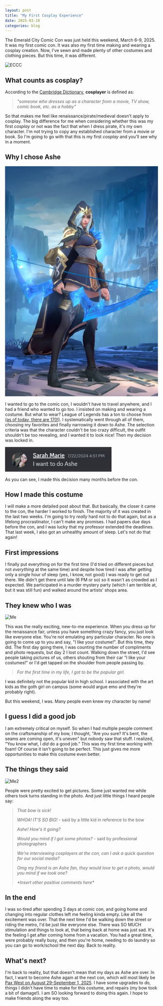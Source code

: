 ```yaml
---
layout: post
title: "My First Cosplay Experience"
date: 2025-03-10
categories: blog
---
```


The Emerald City Comic Con was just held this weekend, March 6-9, 2025. It was my first comic con. It was also my first time making and wearing a cosplay creation. Now, I've sewn and made plenty of other costumes and clothing pieces. But this time, it was different.

![ECCC](/assets/images/20250308_153657.jpg)

## What counts as cosplay?

According to the [Cambridge Dictionary](https://dictionary.cambridge.org/us/dictionary/english/cosplayer), **cosplayer** is defined as:

> *"someone who dresses up as a character from a movie, TV show, comic book, etc. as a hobby"*

So that makes me feel like renaissance/pirate/medieval doesn't apply to cosplay. The big difference for me when considering whether this was my first *cosplay* or not was the fact that when I dress pirate, it's my own character. I'm not trying to copy any established character from a movie or book. So I'm going to go with that this is my first *cosplay* and you'll see why in a moment.

## Why I chose Ashe
![Ashe](/assets/images/Ashe_Wild_Rift.webp)


I wanted to go to the comic con, I wouldn't have to travel anywhere, and I had a friend who wanted to go too. I insisted on making and wearing a costume. But what to wear? League of Legends has a ton to choose from [(as of today, there are 170!)](https://mobalytics.gg/lol/champions#:~:text=There%20are%20170%20champions%20in,last%20new%20champion%20was%20released). I systematically went through all of them, choosing my favorites and finally narrowing it down to Ashe. The selection criteria was that the character couldn't be too crazy difficult, the outfit shouldn't be too revealing, and I wanted it to look nice! Then my decision was locked in.

![discord](/assets/images/screenshot_discord.png)

As you can see, I made this decision many months before the con.

## How I made this costume

I will make a more detailed post about that. But basically, the closer it came to the con, the harder I worked to finish. The majority of it was created in the last two weeks. I'm going to try *really* hard not to do that again, but as a lifelong procrastinator, I can't make any promises. I had papers due days before the con, and I was lucky that my professor extended the deadlines. That last week, I also got an unhealthy amount of sleep. Let's not do that again!

## First impressions

I finally put everything on for the first time (I'd tried on different pieces but not *everything* at the same time) and despite how tired I was after getting only a single hour of sleep (yes, I know, not good) I was ready to get out there. We didn't get there until late (6 PM or so) so it wasn't as crowded as I expected. We participated in a murder mystery party (which I am terrible at, but it was still fun) and walked around the artists' shops area.

## They knew who I was

![Me](/assets/images/20250309_125616.jpg)

This was the really exciting, new-to-me experience. When you dress up for the renaissance fair, unless you have something crazy fancy, you just look like everyone else. You're not emulating any particular character. No one is going to come up to you and say, "I like your costume!". But this time, they did. The first day going there, I was counting the number of compliments and photo requests, but day 2 I lost count. Walking down the street, I'd see people taking pictures of us, others shouting from their car "I like your costumes!" or I'd get tapped on the shoulder from people passing by.

> *For the first time in my life, I got to be the popular girl.*

I was definitely not the popular kid in high school. I associated with the art kids as the goth girl on campus (some would argue emo and they're probably right). 

But this weekend, I was. Many people even knew my character by name! 

## I guess I did a good job

I am extremely critical on myself. So when I had multiple people comment on the craftsmanship of my bow, I thought, "Are you sure? It's bent, the seams are coming open, it's uneven" but nobody saw that stuff. I realized, "You know what, I *did* do a good job." This was my first time working with foam! Of course it isn't going to be perfect. This just gives me more opportunities to make this costume even better.

## The things they said

![Me2](/assets/images/20250308_154308.jpg)

People were pretty excited to get pictures. Some just wanted me while others took turns standing in the photo. And just little things I heard people say:

> *That bow is sick!*
>
> *WHOA! IT'S SO BIG!* - said by a little kid in reference to the bow
>
> *Ashe! How's it going?*
>
> *Would you mind if I got some photos?* - said by professional photographers
>
> *We're interviewing cosplayers at the con, can I ask a quick question for our social media?*
>
> *Omg my friend is an Ashe fan, they would love to get a photo, would you mind if we took one?* 
>
> *\*Insert other positive comments here\**

## In the end

I was so tired after spending 3 days at comic con, and going home and changing into regular clothes left me feeling kinda empty. Like all the excitement was over. That the next time I'd be walking down the street or riding the metro, I'd be just like everyone else. There was SO MUCH stimulation and things to look at, that being back at home was just sad. It's the feeling I get after coming home from a vacation. You had a great time, were probably really busy, and then you're home, needing to do laundry so you can go to work/school the next day. Back to reality.

## What's next?

I'm back to reality, but that doesn't mean that my days as Ashe are over. In fact, I want to become Ashe again at the next con, which will most likely be [Pax West on August 29-September 1, 2025](https://west.paxsite.com/). I have some upgrades to do, things I didn't have time to make for this costume, and repairs (my bow took a bit of damage!). I am SO looking forward to doing this again. I hope to make friends along the way too.